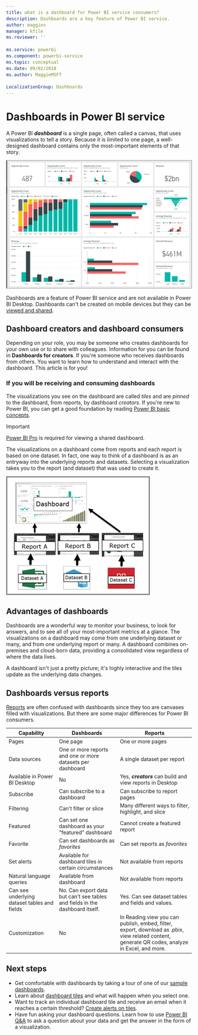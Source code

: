 ```yaml
---
title: what is a dashboard for Power BI service consumers?
description: Dashboards are a key feature of Power BI service.
author: maggies
manager: kfile
ms.reviewer: ''

ms.service: powerbi
ms.component: powerbi-service
ms.topic: conceptual
ms.date: 09/02/2018
ms.author: MaggieMSFT

LocalizationGroup: Dashboards
---
```

# Dashboards in Power BI service

A Power BI ***dashboard*** is a single page, often called a canvas, that uses visualizations to tell a story. Because it is limited to one page, a well-designed dashboard contains only the most-important elements of that story.

![dashboard](media/service-dashboards/power-bi-dashboard2.png)

Dashboards are a feature of Power BI service and are not available in Power BI Desktop. Dashboards can't be created on mobile devices but they can be [viewed and shared](mobile-apps-view-dashboard.md).

## Dashboard creators and dashboard consumers
Depending on your role, you may be someone who creates dashboards for your own use or to share with colleagues. Information for you can be found in **Dashboards for creators**. If you're someone who receives dashboards from others. You want to learn how to understand and interact with the dashboard. This article is for you!


### If you will be receiving and consuming dashboards

The visualizations you see on the dashboard are called *tiles* and are *pinned* to the dashboard, from reports, by dashboard *creators*. If you're new to Power BI, you can get a good foundation by reading [Power BI basic concepts](basic-concepts.md).

> [!IMPORTANT]
> [Power BI Pro](service-free-vs-pro.md) is required for viewing a shared dashboard.

The visualizations on a dashboard come from reports and each report is based on one dataset. In fact, one way to think of a dashboard is as an entryway into the underlying reports and datasets. Selecting a visualization takes you to the report (and dataset) that was used to create it.

![diagram showing relationship between dashboards, reports, datasets](media/service-dashboards/power-bi-diagram.png)



## Advantages of dashboards
Dashboards are a wonderful way to monitor your business, to look for answers, and to see all of your most-important metrics at a glance. The visualizations on a dashboard may come from one underlying dataset or many, and from one underlying report or many. A dashboard combines on-premises and cloud-born data, providing a consolidated view regardless of where the data lives.

A dashboard isn't just a pretty picture; it's highly interactive and the tiles update as the underlying data changes.

## Dashboards versus reports
[Reports](service-reports.md) are often confused with dashboards since they too are canvases filled with visualizations. But there are some major differences for Power BI consumers.

| **Capability** | **Dashboards** | **Reports** |
| --- | --- | --- |
| Pages |One page |One or more pages |
| Data sources |One or more reports and one or more datasets per dashboard |A single dataset per report |
| Available in Power BI Desktop |No |Yes, ***creators*** can build and view reports in Desktop |
| Subscribe |Can subscribe to a dashboard |Can subscribe to report pages |
| Filtering |Can't filter or slice |Many different ways to filter, highlight, and slice |
| Featured |Can set one dashboard as your "featured" dashboard |Cannot create a featured report |
| Favorite | Can set dashboards as *favorites* | Can set reports as *favorites*
| Set alerts |Available for dashboard tiles in certain circumstances |Not available from reports |
| Natural language queries |Available from dashboard |Not available from reports |
| Can see underlying dataset tables and fields |No. Can export data but can't see tables and fields in the dashboard itself. |Yes. Can see dataset tables and fields and values. |
| Customization |No |In Reading view you can publish, embed, filter, export, download as .pbix, view related content, generate QR codes, analyze in Excel, and more.  |

## Next steps
* Get comfortable with dashboards by taking a tour of one of our [sample dashboards](sample-tutorial-connect-to-the-samples.md).
* Learn about [dashboard tiles](service-dashboard-tiles.md) and what will happen when you select one.
* Want to track an individual dashboard tile and receive an email when it reaches a certain threshold? [Create alerts on tiles](service-set-data-alerts.md).
* Have fun asking your dashboard questions. Learn how to use [Power BI Q&A](power-bi-tutorial-q-and-a.md) to ask a question about your data and get the answer in the form of a visualization.
